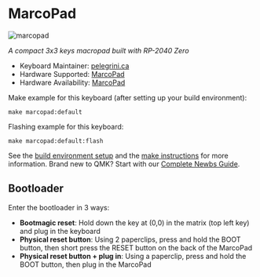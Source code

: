 # MarcoPad

![marcopad](https://i.imgur.com/AnC9SeW.png)

*A compact 3x3 keys macropad built with RP-2040 Zero*

* Keyboard Maintainer: [pelegrini.ca](https://pelegrini.ca/marcopad)
* Hardware Supported: [MarcoPad](https://pelegrini.ca/marcopad)
* Hardware Availability: [MarcoPad](https://pelegrini.ca/marcopad)

Make example for this keyboard (after setting up your build environment):

    make marcopad:default

Flashing example for this keyboard:

    make marcopad:default:flash

See the [build environment setup](https://docs.qmk.fm/#/getting_started_build_tools) and the [make instructions](https://docs.qmk.fm/#/getting_started_make_guide) for more information. Brand new to QMK? Start with our [Complete Newbs Guide](https://docs.qmk.fm/#/newbs).

## Bootloader

Enter the bootloader in 3 ways:

* **Bootmagic reset**: Hold down the key at (0,0) in the matrix (top left key) and plug in the keyboard
* **Physical reset button**: Using 2 paperclips, press and hold the BOOT button, then short press the RESET button on the back of the MarcoPad
* **Physical reset button + plug in**: Using a paperclip, press and hold the BOOT button, then plug in the MarcoPad
